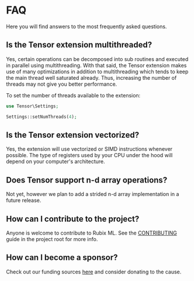 # FAQ
Here you will find answers to the most frequently asked questions.

## Is the Tensor extension multithreaded?
Yes, certain operations can be decomposed into sub routines and executed in parallel using multithreading. With that said, the Tensor extension makes use of many optimizations in addition to multithreading which tends to keep the main thread well saturated already. Thus, increasing the number of threads may not give you better performance.

To set the number of threads available to the extension:

```php
use Tensor\Settings;

Settings::setNumThreads(4);
```

## Is the Tensor extension vectorized?
Yes, the extension will use vectorized or SIMD instructions whenever possible. The type of registers used by your CPU under the hood will depend on your computer's architecture.

## Does Tensor support n-d array operations?
Not yet, however we plan to add a strided n-d array implementation in a future release.

## How can I contribute to the project?
Anyone is welcome to contribute to Rubix ML. See the [CONTRIBUTING](https://github.com/RubixML/ML/blob/master/CONTRIBUTING.md) guide in the project root for more info.

## How can I become a sponsor?
Check out our funding sources [here](index.md#funding) and consider donating to the cause.
